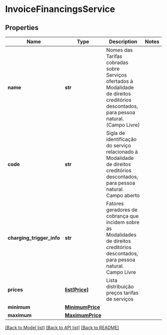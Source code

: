 # InvoiceFinancingsService

## Properties
Name | Type | Description | Notes
------------ | ------------- | ------------- | -------------
**name** | **str** | Nomes das Tarifas cobradas sobre Serviços ofertados à Modalidade de direitos creditórios descontados, para pessoa natural. (Campo Livre) | 
**code** | **str** | Sigla de identificação do serviço relacionado à Modalidade de direitos creditórios descontados, para pessoa natural. Campo aberto | 
**charging_trigger_info** | **str** | Fatores geradores de cobrança que incidem sobre as Modalidades de direitos creditórios descontados, para pessoa natural. Campo Livre | 
**prices** | [**list[Price]**](Price.md) | Lista distribuição preços tarifas de serviços | 
**minimum** | [**MinimumPrice**](MinimumPrice.md) |  | 
**maximum** | [**MaximumPrice**](MaximumPrice.md) |  | 

[[Back to Model list]](../README.md#documentation-for-models) [[Back to API list]](../README.md#documentation-for-api-endpoints) [[Back to README]](../README.md)

